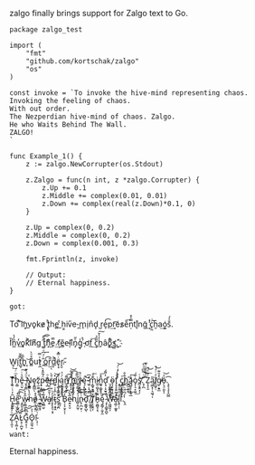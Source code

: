 zalgo finally brings support for Zalgo text to Go.

    package zalgo_test

    import (
        "fmt"
        "github.com/kortschak/zalgo"
        "os"
    )

    const invoke = `To invoke the hive-mind representing chaos.
    Invoking the feeling of chaos.
    With out order.
    The Nezperdian hive-mind of chaos. Zalgo.
    He who Waits Behind The Wall.
    ZALGO!
    `

    func Example_1() {
        z := zalgo.NewCorrupter(os.Stdout)

        z.Zalgo = func(n int, z *zalgo.Corrupter) {
            z.Up += 0.1
            z.Middle += complex(0.01, 0.01)
            z.Down += complex(real(z.Down)*0.1, 0)
        }

        z.Up = complex(0, 0.2)
        z.Middle = complex(0, 0.2)
        z.Down = complex(0.001, 0.3)

        fmt.Fprintln(z, invoke)

        // Output:
        // Eternal happiness.
    }


`got:`

To ͪ͞i͝n͙v͟o̟ke̷ ̢̝t͓ͪh̨e̖ ͨ͟h͇iv̋e-̪m̘i̹n̑d̝ ͏̺re̞̓͡p͢r͡és̷e̎͞ņ̿͐͒tį̊ng̃͢ ̓̽c̨̰ͬ̇ḫ͞a͢o͍͑s̐ͣ́.

I̛ͭ̌n̪̉̓̀v̒͢ǫk͐͝in̸͆g ͚̑̔͠t͓̽ͤ͡h̦͒͆͜e̜̿ ͢f̸e͂͏̻e̵ļi͂͗̀n̡ͤ̋g̢̾ ̵̹́̊ơf̲͞ ̉͢c̎̏̉͟h̘̒̾̆͠â̧ǫ͖̈̂̓ͫs̫̳.̋҉̪

W͍̗͟í̗t̺̬̏͊̌̕ẖ̢̎̏ ͔̈͝ŏ̻̊ͧ̀u̕t̨̲ͯ̿ ̭͂ͨͮ͆ͮ̈͢o̻̍͡r̠̎͢ͅḏ͐͟ë̢͙̇̿̽r͏͓̮.̴̋

T͇͇͌ͣ͊͝h̦̳̽ͫͬ́e̥̤̬̐͛ͥ͠ ̶̱̝͎͇ͦ̈́͑͊N̨̹͎ͤȩ͈̻̲̕ͅz̨̫̫̼͕̱̜̆͢p̵̟͙̤͇̈́͂̎̽̀ė̷ͦ͏͚̤̘̜͓̲r̶͎͑̄̀d̛͖̠̣̣̦̽͝į̷͔̲̦̩̜̮͈͒ą̨͈̘̥̥͉ͨ͑͐n̸̲̜̳͓̱̙͌͡ ͋̈̍̑͝҉̥͈͎̝h̢̥̹̣̖̱̓͊͡ͅiͦ̋̄͞҉̜͎̳̗ͅv̵̨̙͙̰͍̼ͧ̈́ͅę̣͓͈̣̱̞̚͠ͅ-̷̛͖̜͎̠̼̻͑͆m͙̺̦̱͚̋ͣ͘͞ͅi̷̷̲̯̣̺͓͉̰͈n͚̘̣̳̥̥̂̊͢͞d̨̘̣͓̮̱̓͌́̕ ̤̝̼͇͇̩̘̳͘͜ǫ̴̣̙͙̦̝̠̮̈f̡͙̞̬̤̪͙̊͛͟ ͕̖̉͒ͨ̒ͨ́͝ͅċ̡͈͔̦̙̤͎͞ͅh͐̐҉̲̪̼̮̫̼͜ą̰̘̙͙͓̘̲̐͠o̡̩͉͓̫̼͗͂́͟ṡ̸̪͎̱̭͙͎ͭ͜.̝̗̪̑ͭ̿͆ͩ̀͞ ͌͐̅ͦ̋̍͛̌͏̨Z̝̝͎̫ͭ͊ͤ̚͟͝ą̳͙̹͉͖͉̎͘ͅl̸͈͖̝̣ͩͬͣ̚͝g̸̷̜̝͍̲͛̊̎͊ó̵̗͉̠̯̬͎͐͝.͡͏̩̥̖͉͓͙̺̲

H̢͍̺͖͂̓͗ͬ̍̀e̼͇̦̰͔͖͂͒̕͡ ̧̭͈̖̟͕̃̓ͦ͠w̴̷͈̰̻͈͕̋͒̓h̑̔̀̿ͤ̓͏̱̰͘o̵̸͈͔̫͔͍̤̓̊ ̴͖̞͚̯̝͐͛ͫ͡W̷̱͖̲̤̬̃̔͂͝ạ̸͍̇̔̑̑͆ͩ͝ị̢̢̯̠͕̞̓ͪ͛ţ̴̜̝̞̭̑ͬ̄ͥs̛̲͙͕̪̓̿̑͛͡ ̣̰͎̽̏̄́̊̀͘B̨͔͕̮̝͕̩̓̂͡ẹ̴͍̟̮̅͛ͫ̕ͅh̆̅ͨ̒ͨ͏̮̙̠͠í̻̩̭̫͎ͯ̚͡͠ṅ̵̢̜̪̮̩̣ͤ͂d̘̮͇̟̺̖ͦ͒̀͜ ̸̰̣̳̭̜̈́́̀ͅT̸̢͕̬̯͎͒ͤ͗ͦh̷̵̥̫̻͓͔̖̃̄ę̞͇̗̣̫̟̼̎͡ ̴̧͎̠͇̥̪̬ͮ͛W̶̨͖͖͈͎̌͆̌͐a̷̧̺̦͚̯̹ͣ̚ͅl̢̥̹̜͑̑ͣͩ̂͟l̃ͧͩͭ͏̹͈̬͡ͅ.̢̯̔́͆ͩͪ͊̑͟

Z̛̝͕̫͎ͦ̓̓́͡Ḁ̧͖̣͎̋̀ͯ̈̕L̷̹̥̣̪̮̩̅̄͝G̱̭͔̜̹͊͆̃͝͠O̍͐͐͏̷̟̰̼͉̰!̴͎̩̣̇͗̈́̀̅͡



`want:`

Eternal happiness.
